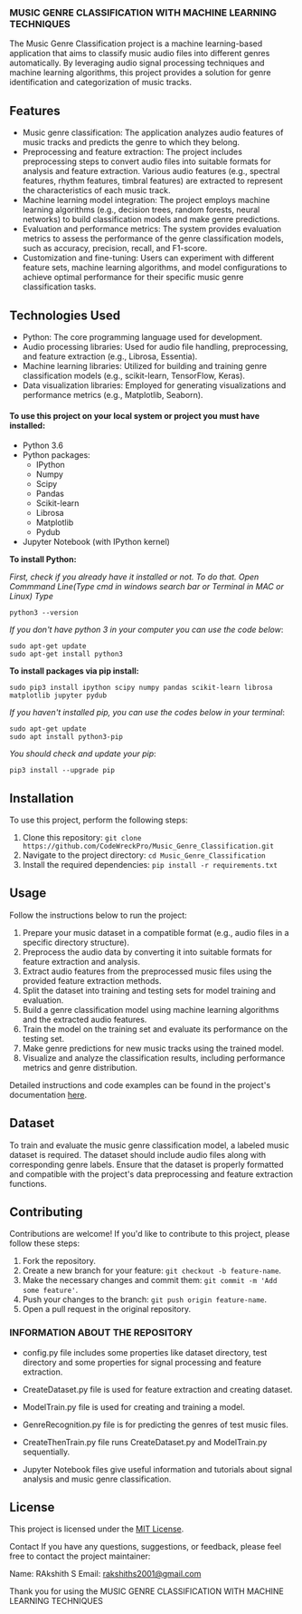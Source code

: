 ### MUSIC GENRE CLASSIFICATION WITH MACHINE LEARNING TECHNIQUES

The Music Genre Classification project is a machine learning-based application that aims to classify music audio files into different genres automatically. By leveraging audio signal processing techniques and machine learning algorithms, this project provides a solution for genre identification and categorization of music tracks.

## Features

- Music genre classification: The application analyzes audio features of music tracks and predicts the genre to which they belong.
- Preprocessing and feature extraction: The project includes preprocessing steps to convert audio files into suitable formats for analysis and feature extraction. Various audio features (e.g., spectral features, rhythm features, timbral features) are extracted to represent the characteristics of each music track.
- Machine learning model integration: The project employs machine learning algorithms (e.g., decision trees, random forests, neural networks) to build classification models and make genre predictions.
- Evaluation and performance metrics: The system provides evaluation metrics to assess the performance of the genre classification models, such as accuracy, precision, recall, and F1-score.
- Customization and fine-tuning: Users can experiment with different feature sets, machine learning algorithms, and model configurations to achieve optimal performance for their specific music genre classification tasks.

## Technologies Used
- Python: The core programming language used for development.
- Audio processing libraries: Used for audio file handling, preprocessing, and feature extraction (e.g., Librosa, Essentia).
- Machine learning libraries: Utilized for building and training genre classification models (e.g., scikit-learn, TensorFlow, Keras).
- Data visualization libraries: Employed for generating visualizations and performance metrics (e.g., Matplotlib, Seaborn).

#### To use this project on your local system or project you must have installed:
* Python 3.6
* Python packages:
	* IPython
	* Numpy
	* Scipy
	* Pandas
	* Scikit-learn
	* Librosa
	* Matplotlib
	* Pydub
* Jupyter Notebook (with IPython kernel)
	
**To install Python:**

_First, check if you already have it installed or not. To do that. 
Open Commmand Line(Type cmd in windows search bar or Terminal in MAC or Linux) 
Type_
~~~~
python3 --version
~~~~
_If you don't have python 3 in your computer you can use the code below_:
~~~~
sudo apt-get update
sudo apt-get install python3
~~~~

**To install packages via pip install:**
~~~~
sudo pip3 install ipython scipy numpy pandas scikit-learn librosa matplotlib jupyter pydub
~~~~
_If you haven't installed pip, you can use the codes below in your terminal_:
~~~~
sudo apt-get update
sudo apt install python3-pip
~~~~
_You should check and update your pip_:
~~~~
pip3 install --upgrade pip
~~~~

## Installation

To use this project, perform the following steps:

1. Clone this repository: `git clone https://github.com/CodeWreckPro/Music_Genre_Classification.git`
2. Navigate to the project directory: `cd Music_Genre_Classification`
3. Install the required dependencies: `pip install -r requirements.txt`

## Usage

Follow the instructions below to run the project:

1. Prepare your music dataset in a compatible format (e.g., audio files in a specific directory structure).
2. Preprocess the audio data by converting it into suitable formats for feature extraction and analysis.
3. Extract audio features from the preprocessed music files using the provided feature extraction methods.
4. Split the dataset into training and testing sets for model training and evaluation.
5. Build a genre classification model using machine learning algorithms and the extracted audio features.
6. Train the model on the training set and evaluate its performance on the testing set.
7. Make genre predictions for new music tracks using the trained model.
8. Visualize and analyze the classification results, including performance metrics and genre distribution.

Detailed instructions and code examples can be found in the project's documentation [here](docs/README.md).

## Dataset

To train and evaluate the music genre classification model, a labeled music dataset is required. The dataset should include audio files along with corresponding genre labels. Ensure that the dataset is properly formatted and compatible with the project's data preprocessing and feature extraction functions.

## Contributing

Contributions are welcome! If you'd like to contribute to this project, please follow these steps:

1. Fork the repository.
2. Create a new branch for your feature: `git checkout -b feature-name`.
3. Make the necessary changes and commit them: `git commit -m 'Add some feature'`.
4. Push your changes to the branch: `git push origin feature-name`.
5. Open a pull request in the original repository.


### INFORMATION ABOUT THE REPOSITORY 
* config.py file includes some properties like dataset directory, test directory and some properties for signal processing and feature extraction.
* CreateDataset.py file is used for feature extraction and creating dataset.
* ModelTrain.py file is used for creating and training a model.
* GenreRecognition.py file is for predicting the genres of test music files.
* CreateThenTrain.py file runs CreateDataset.py and ModelTrain.py sequentially. 

* Jupyter Notebook files give useful information and tutorials about signal analysis and music genre classification.

## License

This project is licensed under the [MIT License](LICENSE).

Contact
If you have any questions, suggestions, or feedback, please feel free to contact the project maintainer:

Name: RAkshith S
Email: rakshiths2001@gmail.com

Thank you for using the MUSIC GENRE CLASSIFICATION WITH MACHINE LEARNING TECHNIQUES
